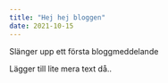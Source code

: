 ```yaml
---
title: "Hej hej bloggen"
date: 2021-10-15
---
```

Slänger upp ett första bloggmeddelande

Lägger till lite mera text då..
